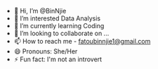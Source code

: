 - 👋 Hi, I’m @BinNjie
- 👀 I’m interested Data Analysis
- 🌱 I’m currently learning Coding
- 💞️ I’m looking to collaborate on ...
- 📫 How to reach me - fatoubinnjie1@gmail.com
- 😄 Pronouns: She/Her
- ⚡ Fun fact: I'm not an introvert

<!---
BinNjie/BinNjie is a ✨ special ✨ repository because its `README.md` (this file) appears on your GitHub profile.
You can click the Preview link to take a look at your changes.
--->
